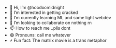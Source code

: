 - 👋 Hi, I’m @hoodoomidnight
- 👀 I’m interested in getting cracked
- 🌱 I’m currently learning ML and some light webdev
- 💞️ I’m looking to collaborate on nothing rn
- 📫 How to reach me ..plis dont
- 😄 Pronouns: call me whatever
- ⚡ Fun fact: The matrix movie is a trans metaphor

<!---
hoodoomidnight/hoodoomidnight is a ✨ special ✨ repository because its `README.md` (this file) appears on your GitHub profile.
You can click the Preview link to take a look at your changes.
--->
